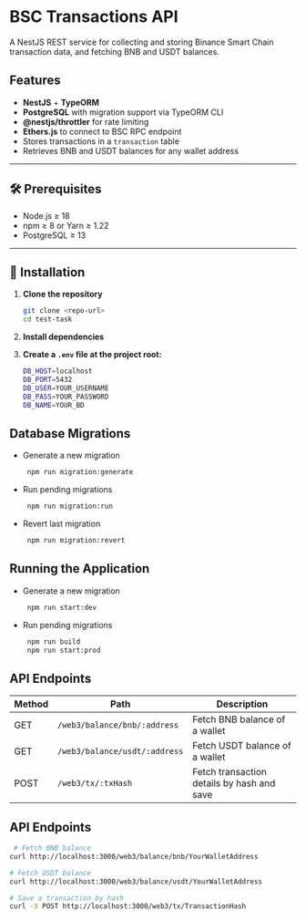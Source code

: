 # BSC Transactions API

A NestJS REST service for collecting and storing Binance Smart Chain transaction data, and fetching BNB and USDT balances.

## Features

- **NestJS** + **TypeORM**  
- **PostgreSQL** with migration support via TypeORM CLI  
- **@nestjs/throttler** for rate limiting  
- **Ethers.js** to connect to BSC RPC endpoint  
- Stores transactions in a `transaction` table  
- Retrieves BNB and USDT balances for any wallet address  

---

## 🛠️ Prerequisites

- Node.js ≥ 18  
- npm ≥ 8 or Yarn ≥ 1.22  
- PostgreSQL ≥ 13 

---

## 🚀 Installation

1. **Clone the repository**  
   ```bash
   git clone <repo-url>
   cd test-task
2. **Install dependencies**

3. **Create a `.env` file at the project root:**  
   ```bash
   DB_HOST=localhost
   DB_PORT=5432
   DB_USER=YOUR_USERNAME
   DB_PASS=YOUR_PASSWORD
   DB_NAME=YOUR_BD
## Database Migrations
- Generate a new migration 
  ```bash
   npm run migration:generate
- Run pending migrations
  ```bash
   npm run migration:run
- Revert last migration 
  ```bash
   npm run migration:revert
## Running the Application
- Generate a new migration 
  ```bash
   npm run start:dev
- Run pending migrations
  ```bash
   npm run build
   npm run start:prod
## API Endpoints
| Method   | Path   | Description   |
| ---------- | -------- | -------- |
| GET | `/web3/balance/bnb/:address` | Fetch BNB balance of a wallet |
| GET | `/web3/balance/usdt/:address` | Fetch USDT balance of a wallet |
| POST | `/web3/tx/:txHash` | Fetch transaction details by hash and save |

## API Endpoints
  ```bash
   # Fetch BNB balance
curl http://localhost:3000/web3/balance/bnb/YourWalletAddress

# Fetch USDT balance
curl http://localhost:3000/web3/balance/usdt/YourWalletAddress

# Save a transaction by hash
curl -X POST http://localhost:3000/web3/tx/TransactionHash
